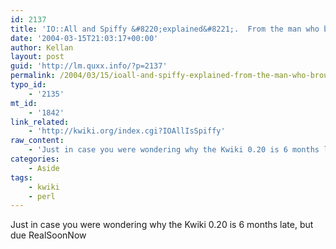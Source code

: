 ```yaml
---
id: 2137
title: 'IO::All and Spiffy &#8220;explained&#8221;.  From the man who brought you Inline::*'
date: '2004-03-15T21:03:17+00:00'
author: Kellan
layout: post
guid: 'http://lm.quxx.info/?p=2137'
permalink: /2004/03/15/ioall-and-spiffy-explained-from-the-man-who-brought-you-inline/
typo_id:
    - '2135'
mt_id:
    - '1842'
link_related:
    - 'http://kwiki.org/index.cgi?IOAllIsSpiffy'
raw_content:
    - 'Just in case you were wondering why the Kwiki 0.20 is 6 months late, but due RealSoonNow'
categories:
    - Aside
tags:
    - kwiki
    - perl
---
```


Just in case you were wondering why the Kwiki 0.20 is 6 months late, but due RealSoonNow